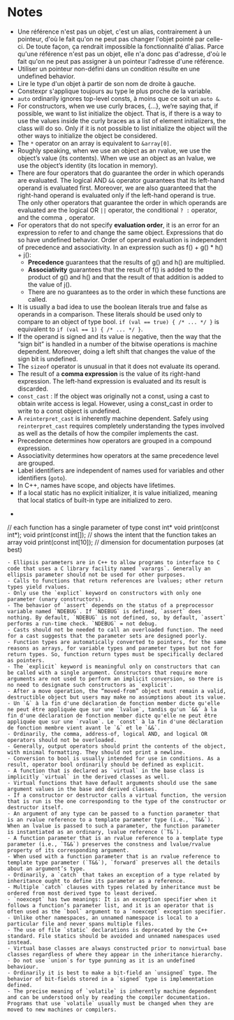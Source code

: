 # Notes

- Une référence n'est pas un objet, c'est un alias, contrairement à un pointeur, d'où le fait qu'on ne peut pas changer l'objet pointé par celle-ci. De toute façon, ça rendrait impossible la fonctionnalité d'alias. Parce qu'une référence n'est pas un objet, elle n'a donc pas d'adresse, d'où le fait qu'on ne peut pas assigner à un pointeur l'adresse d'une référence.
- Utiliser un pointeur non-défini dans un condition résulte en une undefined behavior.
- Lire le type d'un objet à partir de son nom de droite à gauche.
- Constexpr s'applique toujours au type le plus proche de la variable.
- `auto` ordinarily ignores top-level consts, à moins que ce soit un `auto &`.
- For constructors, when we use curly braces, {...}, we’re saying that, if possible, we want to list initialize the object. That is, if there is a way to use the values inside the curly braces as a list of element initializers, the class will do so. Only if it is not possible to list initialize the object will the other ways to initialize the object be considered.
- The `*` operator on an array is equivalent to `&array[0]`.
- Roughly speaking, when we use an object as an rvalue, we use the object’s value (its contents). When we use an object as an lvalue, we use the object’s identity (its location in memory).
- There are four operators that do guarantee the order in which operands are evaluated. The logical AND `&&` operator guarantees that its left-hand operand is evaluated first. Moreover, we are also guaranteed that the right-hand operand is evaluated only if the left-hand operand is true. The only other operators that guarantee the order in which operands are evaluated are the logical OR ``||`` operator, the conditional `? :` operator, and the comma `,` operator.
- For operators that do not specify **evaluation order**, it is an error for an expression to refer to and change the same object. Expressions that do so have undefined behavior.
Order of operand evaluation is independent of precedence and associativity. In an expression such as f() + g() * h() + j():
	- **Precedence** guarantees that the results of g() and h() are multiplied.
	- **Associativity** guarantees that the result of f() is added to the product of g() and h() and that the result of that addition is added to the value of j().
	- There are no guarantees as to the order in which these functions are called.
- It is usually a bad idea to use the boolean literals true and false as operands in a comparison. These literals should be used only to compare to an object of type bool.
`if (val == true) { /* ... */ }` is equivalent to
`if (val == 1) { /* ... */ }`.
- If the operand is signed and its value is negative, then the way that the “sign bit” is handled in a number of the bitwise operations is machine dependent. Moreover, doing a left shift that changes the value of the sign bit is undefined.
- The `sizeof` operator is unusual in that it does not evaluate its operand.
- The result of a **comma expression** is the value of its right-hand expression. The left-hand expression is evaluated and its result is discarded.
- `const_cast` : If the object was originally not a const, using a cast to obtain write access is legal. However, using a const_cast in order to write to a const object is undefined.
- A `reinterpret_cast` is inherently machine dependent. Safely using `reinterpret_cast` requires completely understanding the types involved as well as the details of how the compiler implements the cast.
- Precedence determines how operators are grouped in a compound expression.
- Associativity determines how operators at the same precedence level are grouped.
- Label identifiers are independent of names used for variables and other identifiers (`goto`).
- In C++, names have scope, and objects have lifetimes.
- If a local static has no explicit initializer, it is value initialized, meaning that local statics of built-in type are initialized to zero.
- ```
// each function has a single parameter of type const int*
void print(const int*);
void print(const int[]); // shows the intent that the function takes an array
void print(const int[10]); // dimension for documentation purposes (at best)
```
- Ellipsis parameters are in C++ to allow programs to interface to C code that uses a C library facility named `varargs`. Generally an ellipsis parameter should not be used for other purposes.
- Calls to functions that return references are lvalues; other return types yield rvalues.
- Only use the `explict` keyword on constructors with only one parameter (unary constructors).
- The behavior of `assert` depends on the status of a preprocessor variable named `NDEBUG`. If `NDEBUG` is defined, `assert` does nothing. By default, `NDEBUG` is not defined, so, by default, `assert` performs a run-time check. `NDEBUG` = not debug.
- Casts should not be needed to call an overloaded function. The need for a cast suggests that the parameter sets are designed poorly.
- Function types are automatically converted to pointers, for the same reasons as arrays, for variable types and parameter types but not for return types. So, function return types must be specifically declared as pointers.
- The `explicit` keyword is meaningful only on constructors that can be called with a single argument. Constructors that require more arguments are not used to perform an implicit conversion, so there is no need to designate such constructors as `explicit`.
- After a move operation, the “moved-from” object must remain a valid, destructible object but users may make no assumptions about its value.
- Un `&` à la fin d'une déclaration de fonction member dicte qu'elle ne peut être appliquée que sur une `lvalue`, tandis qu'un `&&` à la fin d'une déclaration de fonction member dicte qu'elle ne peut être appliquée que sur une `rvalue`. Le `const` à la fin d'une déclaration de fonction membre vient avant le `&` et le `&&`.
- Ordinarily, the comma, address-of, logical AND, and logical OR operators should not be overloaded.
- Generally, output operators should print the contents of the object, with minimal formatting. They should not print a newline.
- Conversion to bool is usually intended for use in conditions. As a result, operator bool ordinarily should be defined as explicit.
- A function that is declared as `virtual` in the base class is implicitly `virtual` in the derived classes as well.
- Virtual functions that have default arguments should use the same argument values in the base and derived classes.
- If a constructor or destructor calls a virtual function, the version that is run is the one corresponding to the type of the constructor or destructor itself.
- An argument of any type can be passed to a function parameter that is an rvalue reference to a template parameter type (i.e., `T&&`). When an lvalue is passed to such a parameter, the function parameter is instantiated as an ordinary, lvalue reference (`T&`).
- A function parameter that is an rvalue reference to a template type parameter (i.e., `T&&`) preserves the constness and lvalue/rvalue property of its corresponding argument.
- When used with a function parameter that is an rvalue reference to template type parameter (`T&&`), `forward` preserves all the details about an argument’s type.
- Ordinarily, a `catch` that takes an exception of a type related by inheritance ought to define its parameter as a reference.
- Multiple `catch` clauses with types related by inheritance must be ordered from most derived type to least derived.
- `noexcept` has two meanings: It is an exception specifier when it follows a function’s parameter list, and it is an operator that is often used as the `bool` argument to a `noexcept` exception specifier.
- Unlike other namespaces, an unnamed namespace is local to a particular file and never spans multiple files.
- The use of file `static` declarations is deprecated by the C++ standard. File statics should be avoided and unnamed namespaces used instead.
- Virtual base classes are always constructed prior to nonvirtual base classes regardless of where they appear in the inheritance hierarchy.
- Do not use `union`s for type punning as it is an undefined behaviour.
- Ordinarily it is best to make a bit-field an `unsigned` type. The behavior of bit-fields stored in a `signed` type is implementation defined.
- The precise meaning of `volatile` is inherently machine dependent and can be understood only by reading the compiler documentation. Programs that use `volatile` usually must be changed when they are moved to new machines or compilers.
